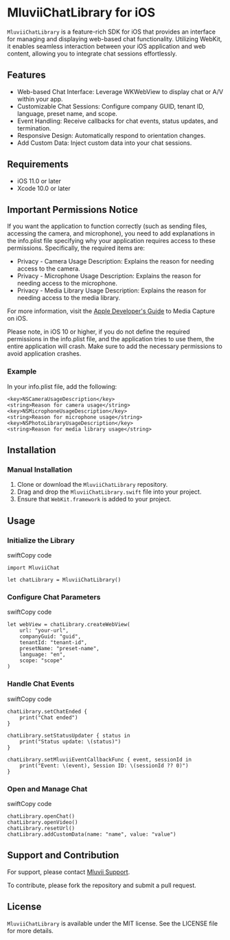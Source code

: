 MluviiChatLibrary for iOS
=========================

`MluviiChatLibrary` is a feature-rich SDK for iOS that provides an interface for managing and displaying web-based chat functionality. Utilizing WebKit, it enables seamless interaction between your iOS application and web content, allowing you to integrate chat sessions effortlessly.

Features
--------

-   Web-based Chat Interface: Leverage WKWebView to display chat or A/V within your app.
-   Customizable Chat Sessions: Configure company GUID, tenant ID, language, preset name, and scope.
-   Event Handling: Receive callbacks for chat events, status updates, and termination.
-   Responsive Design: Automatically respond to orientation changes.
-   Add Custom Data: Inject custom data into your chat sessions.

Requirements
------------

-   iOS 11.0 or later
-   Xcode 10.0 or later

Important Permissions Notice
------------
If you want the application to function correctly (such as sending files, accessing the camera, and microphone), you need to add explanations in the info.plist file specifying why your application requires access to these permissions. Specifically, the required items are:

-    Privacy - Camera Usage Description: Explains the reason for needing access to the camera.
-    Privacy - Microphone Usage Description: Explains the reason for needing access to the microphone.
-    Privacy - Media Library Usage Description: Explains the reason for needing access to the media library.

For more information, visit the [Apple Developer's Guide](https://developer.apple.com/documentation/uikit/protecting_the_user_s_privacy/requesting_access_to_protected_resources) to Media Capture on iOS.

Please note, in iOS 10 or higher, if you do not define the required permissions in the info.plist file, and the application tries to use them, the entire application will crash. Make sure to add the necessary permissions to avoid application crashes.

### Example
In your info.plist file, add the following:

```
<key>NSCameraUsageDescription</key>
<string>Reason for camera usage</string>
<key>NSMicrophoneUsageDescription</key>
<string>Reason for microphone usage</string>
<key>NSPhotoLibraryUsageDescription</key>
<string>Reason for media library usage</string>
```

Installation
------------

### Manual Installation

1.  Clone or download the `MluviiChatLibrary` repository.
2.  Drag and drop the `MluviiChatLibrary.swift` file into your project.
3.  Ensure that `WebKit.framework` is added to your project.

Usage
-----

### Initialize the Library

swiftCopy code
```
import MluviiChat

let chatLibrary = MluviiChatLibrary()
```

### Configure Chat Parameters

swiftCopy code
```
let webView = chatLibrary.createWebView(
    url: "your-url",
    companyGuid: "guid",
    tenantId: "tenant-id",
    presetName: "preset-name",
    language: "en",
    scope: "scope"
)
```

### Handle Chat Events

swiftCopy code
```
chatLibrary.setChatEnded {
    print("Chat ended")
}

chatLibrary.setStatusUpdater { status in
    print("Status update: \(status)")
}

chatLibrary.setMluviiEventCallbackFunc { event, sessionId in
    print("Event: \(event), Session ID: \(sessionId ?? 0)")
}
```

### Open and Manage Chat

swiftCopy code
```
chatLibrary.openChat()
chatLibrary.openVideo()
chatLibrary.resetUrl()
chatLibrary.addCustomData(name: "name", value: "value")
```

Support and Contribution
------------------------

For support, please contact [Mluvii Support](mailto:support@mluvii.com).

To contribute, please fork the repository and submit a pull request.

License
-------

`MluviiChatLibrary` is available under the MIT license. See the LICENSE file for more details.
